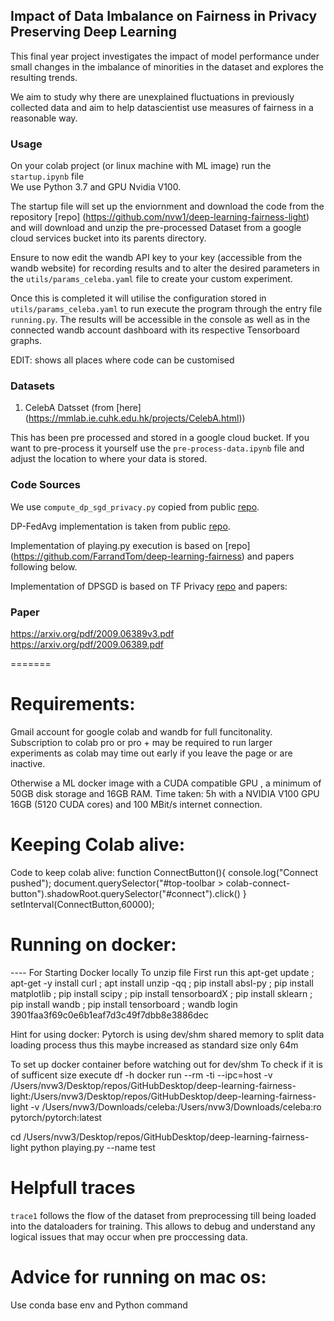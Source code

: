 
## Impact of Data Imbalance on Fairness in Privacy Preserving Deep Learning
This final year project investigates the impact of model performance under small changes in the imbalance of minorities in the dataset and explores the resulting trends. 

We aim to study why there are unexplained fluctuations in previously collected data and aim to help datascientist use measures of fairness in a reasonable way.




### Usage
On your colab project (or linux machine with ML image) run the `startup.ipynb` file<br />
We use Python 3.7 and GPU Nvidia V100. <br />

The startup file will set up the enviornment and download the code from the repository [repo] (https://github.com/nvw1/deep-learning-fairness-light) and will download and unzip the pre-processed Dataset from a google cloud services bucket into its parents directory.<br />

Ensure to now edit the wandb API key to your key (accessible from the wandb website) for recording results and to alter the desired parameters in the `utils/params_celeba.yaml` file to create your custom experiment.

Once this is completed it will utilise the configuration stored in `utils/params_celeba.yaml` to run execute the program through the entry file `running.py`.
The results will be accessible in the console as well as in the connected wandb account dashboard with its respective Tensorboard graphs. <br />

EDIT: shows all places where code can be customised


### Datasets
1. CelebA Datsset (from [here] (https://mmlab.ie.cuhk.edu.hk/projects/CelebA.html))

This has been pre processed and stored in a google cloud bucket.
If you want to pre-process it yourself use the `pre-process-data.ipynb` file and adjust the location to where your data is stored.

### Code Sources
We use `compute_dp_sgd_privacy.py` copied from public [repo](https://github.com/tensorflow/privacy).

DP-FedAvg implementation is taken from public [repo](https://github.com/ebagdasa/backdoor_federated_learning).

Implementation of playing.py execution is based on [repo] (https://github.com/FarrandTom/deep-learning-fairness) and papers following below.

Implementation of DPSGD is based on TF Privacy [repo](https://github.com/tensorflow/privacy) and papers:

### Paper
https://arxiv.org/pdf/2009.06389v3.pdf
https://arxiv.org/pdf/2009.06389.pdf



=======



# Requirements:
Gmail account for google colab and wandb for full funcitonality.
Subscription to colab pro or pro + may be required to run larger experiments as colab may time out early if you leave the page or are inactive.

Otherwise a ML docker image with a CUDA compatible GPU , a minimum of 50GB disk storage and 16GB RAM.
Time taken: 5h with a NVIDIA V100 GPU 16GB (5120 CUDA cores) and 100 MBit/s internet connection.

# Keeping Colab alive:
Code to keep colab alive:
function ConnectButton(){
    console.log("Connect pushed"); 
    document.querySelector("#top-toolbar > colab-connect-button").shadowRoot.querySelector("#connect").click() 
}
setInterval(ConnectButton,60000);

# Running on docker:

---- For Starting Docker locally
To unzip file
First run this
apt-get update ; apt-get -y install curl ; apt install unzip -qq ; pip install absl-py ; pip install matplotlib ; pip install scipy ; pip install tensorboardX ; pip install sklearn ; pip install wandb ; pip install tensorboard ; wandb login 3901faa3f69c0e6b1eaf7d3c49f7dbb8e3886dec

Hint for using docker: Pytorch is using dev/shm shared memory to split data loading process thus this maybe increased as standard size only 64m

To set up docker container before watching out for dev/shm
To check if it is of sufficent size execute df -h
docker run --rm -ti --ipc=host  -v /Users/nvw3/Desktop/repos/GitHubDesktop/deep-learning-fairness-light:/Users/nvw3/Desktop/repos/GitHubDesktop/deep-learning-fairness-light -v /Users/nvw3/Downloads/celeba:/Users/nvw3/Downloads/celeba:ro pytorch/pytorch:latest

cd /Users/nvw3/Desktop/repos/GitHubDesktop/deep-learning-fairness-light
python playing.py --name test

# Helpfull traces
`trace1` follows the flow of the dataset from preprocessing till being loaded into the dataloaders for training. This allows to debug and understand any logical issues that may occur when pre proccessing data.



# Advice for running on mac os:
Use conda base env and Python command


